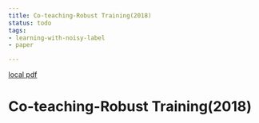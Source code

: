 ```yaml
---
title: Co-teaching-Robust Training(2018)
status: todo
tags:
- learning-with-noisy-label
- paper

---
```


[local pdf](../../../pdfs/2018-Co-teaching-Robust%20Training.pdf)

# Co-teaching-Robust Training(2018)
